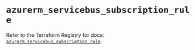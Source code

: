 # `azurerm_servicebus_subscription_rule`

Refer to the Terraform Registry for docs: [`azurerm_servicebus_subscription_rule`](https://registry.terraform.io/providers/hashicorp/azurerm/3.86.0/docs/resources/servicebus_subscription_rule).
